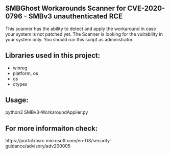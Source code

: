   
<h2>SMBGhost Workarounds Scanner for CVE-2020-0796 - SMBv3 unauthenticated RCE</h2>

<p>This scanner has the ability to detect and apply the workaround in case your system is not patched yet.
The Scanner is looking for the vulrability in your system only.
You should run this script as administrator.</p>

<h2>Libraries used in this project:</h2>

* winreg 
* platform, os
* os
* ctypes

<h2>Usage:</h2> python3 SMBv3-WorkaroundApplier.py

<h2>For more informaiton check:</h2>
https://portal.msrc.microsoft.com/en-US/security-guidance/advisory/adv200005
